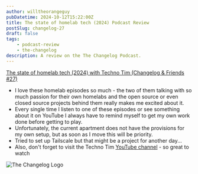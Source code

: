 ```yaml
---
author: willtheorangeguy
pubDatetime: 2024-10-12T15:22:00Z
title: The state of homelab tech (2024) Podcast Review
postSlug: changelog-27
draft: false
tags:
    - podcast-review
    - the-changelog
description: A review on the The Changelog Podcast.
---
```


[The state of homelab tech (2024) with Techno Tim (Changelog & Friends #27)](https://changelog.com/friends/27)

- I love these homelab episodes so much - the two of them talking with so much passion for their own homelabs and the open source or even closed source projects behind them really makes me excited about it.
- Every single time I listen to one of these episodes or see something about it on YouTube I always have to remind myself to get my own work done before getting to play.
- Unfortunately, the current apartment does not have the provisions for my own setup, but as soon as I move this will be priority.
- Tried to set up Tailscale but that might be a project for another day...
- Also, don't forget to visit the Techno Tim [YouTube channel](https://technotim.live/) - so great to watch

![The Changelog Logo](https://is1-ssl.mzstatic.com/image/thumb/Podcasts123/v4/b5/b1/43/b5b14333-7cbe-123d-c444-0204e5d08102/mza_311421542997449775.png/300x300bb.webp)
